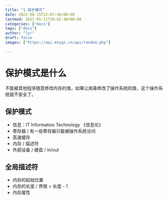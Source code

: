 ```yaml
---
title: "1.保护模式"
date: 2022-06-15T22:07:46+08:00
lastmod: 2022-05-11T20:02:48+08:00
categories: ["docs"]
tags: ["docs"]
author: "lyr"
draft: false
images: ["https://api.mtyqx.cn/api/random.php"]

---
```



# 保护模式是什么

不能被其他程序随意修改内存的值，如果让病毒修改了操作系统的值，这个操作系统就不安全了。




## 保护模式

- 信息：IT Information Technology 《信息论》
- 寄存器 / 有一些寄存器只能被操作系统访问
- 高速缓存
- 内存 / 描述符
- 外部设备 / 硬盘 / in/out

## 全局描述符

- 内存的起始位置
- 内存的长度 / 界限 = 长度 - 1
- 内存属性






